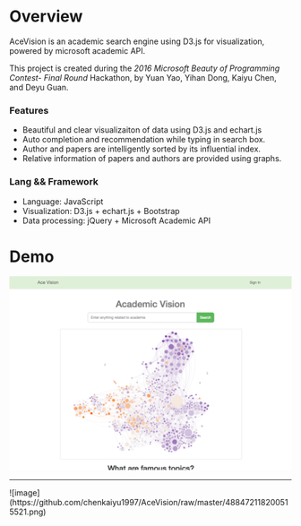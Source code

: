 # Overview
AceVision is an academic search engine using D3.js for visualization, powered by microsoft academic API. 

This project is created during the *2016 Microsoft Beauty of Programming Contest- Final Round* Hackathon, by Yuan Yao, Yihan Dong, Kaiyu Chen, and Deyu Guan.

### Features
* Beautiful and clear visualizaiton of data using D3.js and echart.js
* Auto completion and recommendation while typing in search box.
* Author and papers are intelligently sorted by its influential index.
* Relative information of papers and authors are provided using graphs.

### Lang && Framework
* Language: JavaScript
* Visualization: D3.js + echart.js + Bootstrap
* Data processing: jQuery + Microsoft Academic API

# Demo
![image](https://github.com/chenkaiyu1997/AceVision/raw/master/476773719649316766.png)
<hr>
![image](https://github.com/chenkaiyu1997/AceVision/raw/master/488472118200515521.png)

